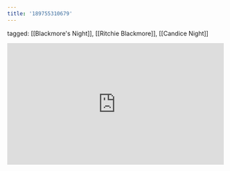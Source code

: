 ```yaml
---
title: '189755310679'
---
```

tagged: [[Blackmore's Night]], [[Ritchie Blackmore]], [[Candice Night]]
<iframe allow="accelerometer; autoplay; clipboard-write; encrypted-media; gyroscope; picture-in-picture" allowfullscreen="" frameborder="0" height="281" id="youtube_iframe" src="https://www.youtube.com/embed/ZBlAit59s5s?feature=oembed&amp;enablejsapi=1&amp;origin=https://safe.txmblr.com&amp;wmode=opaque" width="500"></iframe>
